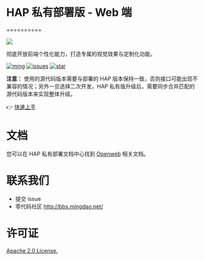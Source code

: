 # HAP 私有部署版 - Web 端
==========

![](https://user-images.githubusercontent.com/7261408/132197149-901d0014-74ff-4547-bb8d-9aeeee49d0b4.png)

彻底开放前端个性化能力，打造专属的视觉效果与定制化功能。

[![ming](https://img.shields.io/badge/I%20%E2%9D%A4%20MY%20TEAM-%E6%98%8E-blue)](https://www.mingdao.com) [![issues](https://img.shields.io/github/issues/mingdaocom/pd-openweb)](https://github.com/mingdaocom/pd-openweb/issues) [![star](https://img.shields.io/github/stars/mingdaocom/pd-openweb)](https://github.com/mingdaocom/pd-openweb/stargazers)


**注意：** 使用的源代码版本需要与部署的 HAP 版本保持一致，否则接口可能出现不兼容的情况；另外一旦选择二次开发，HAP 私有版升级后，需要同步合并匹配的源代码版本来实现整体升级。

👉 [快速上手](https://docs-pd.mingdao.com/sd/web/start)

# 文档

您可以在 HAP 私有部署文档中心找到 [Openweb](https://docs-pd.mingdao.com/sd/web/) 相关文档。

# 联系我们

* 提交 issue
* 零代码社区 http://bbs.mingdao.net/

# 许可证
[Apache 2.0 License.](/LICENSE)
